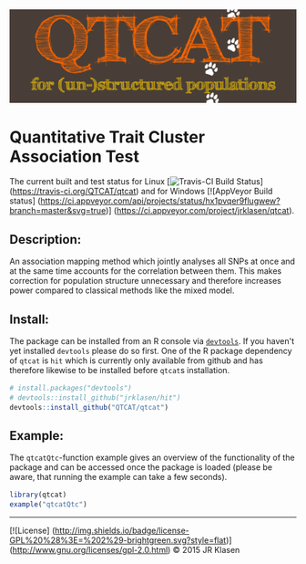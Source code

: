 <a name="logo"/>
<div align="center">
<a href="https://github.com/QTCAT" target="_blank">
<img src="https://github.com/QTCAT/qtcat_logo/blob/master/logo/QTCAT_l.png?raw=true" width="600"></img>
</a>
</div>

# Quantitative Trait Cluster Association Test
The current built and test status for Linux 
[![Travis-CI Build Status](https://travis-ci.org/QTCAT/qtcat.png?branch=master)]
(https://travis-ci.org/QTCAT/qtcat) and for Windows 
[![AppVeyor Build status]
  (https://ci.appveyor.com/api/projects/status/hx1pvqer9flugwew?branch=master&svg=true)]
(https://ci.appveyor.com/project/jrklasen/qtcat).

## Description:
An association mapping method which jointly analyses all SNPs at once and at 
the same time accounts for the correlation between them. This makes correction 
for population structure unnecessary and therefore increases power compared to 
classical methods like the mixed model.

## Install:
The package can be installed from an R console via [`devtools`](https://github.com/hadley/devtools#updating-to-the-latest-version-of-devtools). If you haven't yet installed `devtools` please do so first. One of the R package dependency of `qtcat` is `hit` which is currently only available from github and has therefore likewise to be installed before `qtcat`s installation.

```R
# install.packages("devtools")
# devtools::install_github("jrklasen/hit")
devtools::install_github("QTCAT/qtcat")
```

## Example:
The `qtcatQtc`-function example gives an overview of the functionality of 
the package and can be accessed once the package is loaded (please be aware, 
that running the example can take a few seconds).

```R
library(qtcat)
example("qtcatQtc")
```
----

[![License]
  (http://img.shields.io/badge/license-GPL%20%28%3E=%202%29-brightgreen.svg?style=flat)]
(http://www.gnu.org/licenses/gpl-2.0.html)
&copy; 2015 JR Klasen
